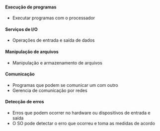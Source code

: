 #### Execução de programas
- Executar programas com o processador

#### Serviços de I/O
- Operações de entrada e saída de dados

#### Manipulação de arquivos
- Manipulação e armazenamento de arquivos

#### Comunicação
- Programas que podem se comunicar um com outro
- Gerencia de comunicação por redes

#### Detecção de erros
- Erros que podem ocorrer no hardware ou dispositivos de entrada e saída
- O SO pode detectar o erro que ocorreu e toma as medidas de acordo
